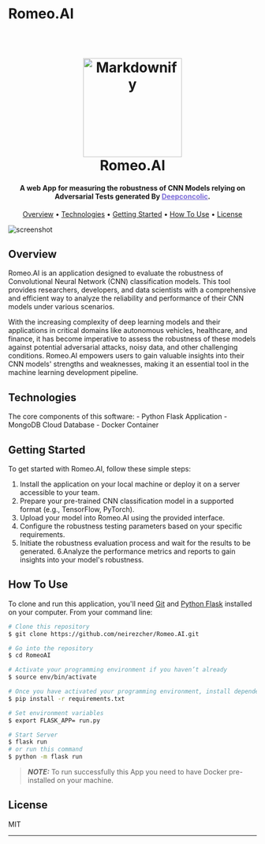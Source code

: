 # Romeo.AI

<h1 align="center">
  <br>
  <img src="https://upload.wikimedia.org/wikipedia/commons/f/f8/Romeo.ai_purple_adjusted_size.svg" alt="Markdownify" width="200">
  <br>
  Romeo.AI
  <br>
</h1>

<h4 align="center">A web App for measuring the robustness of CNN Models relying on Adversarial Tests generated By <a href="https://github.com/TrustAI/DeepConcolic" target="_blank" style="color:#7a6ad8">Deepconcolic</a>.</h4>



<p align="center">
  <a href="#overview">Overview</a> •
  <a href="#Technologies">Technologies</a> •
  <a href="#getting-started">Getting Started</a> •
  <a href="#how-to-use">How To Use</a> •
  <a href="#license">License</a>
</p>

![screenshot]()
 
## Overview
Romeo.AI is an application designed to evaluate the robustness of Convolutional Neural Network (CNN) classification models. This tool provides researchers, developers, and data scientists with a comprehensive and efficient way to analyze the reliability and performance of their CNN models under various scenarios.

With the increasing complexity of deep learning models and their applications in critical domains like autonomous vehicles, healthcare, and finance, it has become imperative to assess the robustness of these models against potential adversarial attacks, noisy data, and other challenging conditions. Romeo.AI empowers users to gain valuable insights into their CNN models' strengths and weaknesses, making it an essential tool in the machine learning development pipeline.

## Technologies
The core components of this software:
    - Python Flask Application
    - MongoDB Cloud Database
    - Docker Container
    
## Getting Started

To get started with Romeo.AI, follow these simple steps:
1. Install the application on your local machine or deploy it on a server accessible to your team.
2. Prepare your pre-trained CNN classification model in a supported format (e.g., TensorFlow, PyTorch).
3. Upload your model into Romeo.AI using the provided interface.
4. Configure the robustness testing parameters based on your specific requirements.
5. Initiate the robustness evaluation process and wait for the results to be generated.
6.Analyze the performance metrics and reports to gain insights into your model's robustness.

## How To Use

To clone and run this application, you'll need [Git](https://git-scm.com) and [Python Flask](https://flask.palletsprojects.com/en/2.3.x/installation/) installed on your computer. From your command line:

```bash
# Clone this repository
$ git clone https://github.com/neirezcher/Romeo.AI.git

# Go into the repository
$ cd RomeoAI

# Activate your programming environment if you haven’t already
$ source env/bin/activate

# Once you have activated your programming environment, install dependencies using the pip install command:
$ pip install -r requirements.txt

# Set environment variables
$ export FLASK_APP= run.py

# Start Server
$ flask run
# or run this command
$ python -m flask run
```
> **_NOTE:_**  To run successfully this App you need to have Docker pre-installed on your machine.

## License

MIT

---



